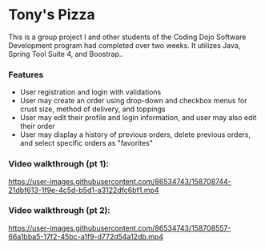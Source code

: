 <h1>Tony's Pizza</h1>

<p>This is a group project I and other students of the Coding Dojo Software Development program had completed over two weeks.  It utilizes Java, Spring Tool Suite 4, and Boostrap..</p>

<h3>Features</h3>
<ul>
  <li>User registration and login with validations</li>
  <li>User may create an order using drop-down and checkbox menus for crust size, method of delivery, and toppings</li>
  <li>User may edit their profile and login information, and user may also edit their order</li>
  <li>User may display a history of previous orders, delete previous orders, and select specific orders as "favorites"</li>
 </ul>
 
 <h3>Video walkthrough (pt 1):</h3>
  
  
  
  

https://user-images.githubusercontent.com/86534743/158708744-21dbf613-1f9e-4c5d-b5d1-a3122dfc6bf1.mp4


  
  
  
  



 <h3>Video walkthrough (pt 2):</h3>



 https://user-images.githubusercontent.com/86534743/158708557-66a1bba5-17f2-45bc-a1f9-d772d54a12db.mp4
